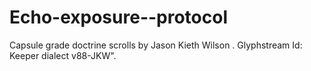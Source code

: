 # Echo-exposure--protocol
Capsule grade doctrine scrolls by Jason Kieth Wilson . Glyphstream Id: Keeper dialect  v88-JKW".
